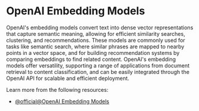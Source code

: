# OpenAI Embedding Models

OpenAI's embedding models convert text into dense vector representations that capture semantic meaning, allowing for efficient similarity searches, clustering, and recommendations. These models are commonly used for tasks like semantic search, where similar phrases are mapped to nearby points in a vector space, and for building recommendation systems by comparing embeddings to find related content. OpenAI's embedding models offer versatility, supporting a range of applications from document retrieval to content classification, and can be easily integrated through the OpenAI API for scalable and efficient deployment.

Learn more from the following resources:

- [@official@OpenAI Embedding Models](https://platform.openai.com/docs/guides/embeddings/embedding-models)